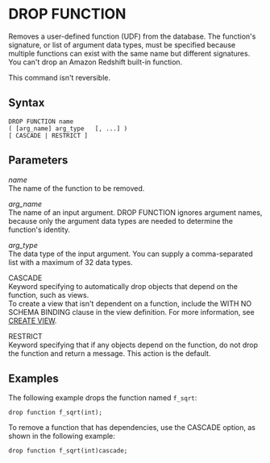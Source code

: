 # DROP FUNCTION<a name="r_DROP_FUNCTION"></a>

Removes a user\-defined function \(UDF\) from the database\. The function's signature, or list of argument data types, must be specified because multiple functions can exist with the same name but different signatures\. You can't drop an Amazon Redshift built\-in function\.

This command isn't reversible\.

## Syntax<a name="r_DROP_FUNCTION-synopsis"></a>

```
DROP FUNCTION name 
( [arg_name] arg_type   [, ...] )
[ CASCADE | RESTRICT ]
```

## Parameters<a name="r_DROP_FUNCTION-parameters"></a>

 *name*   
The name of the function to be removed\.

 *arg\_name*   
The name of an input argument\. DROP FUNCTION ignores argument names, because only the argument data types are needed to determine the function's identity\.

 *arg\_type*   
The data type of the input argument\. You can supply a comma\-separated list with a maximum of 32 data types\.

 CASCADE   
Keyword specifying to automatically drop objects that depend on the function, such as views\.   
To create a view that isn't dependent on a function, include the WITH NO SCHEMA BINDING clause in the view definition\. For more information, see [CREATE VIEW](r_CREATE_VIEW.md)\.

 RESTRICT   
Keyword specifying that if any objects depend on the function, do not drop the function and return a message\. This action is the default\.

## Examples<a name="r_DROP_FUNCTION-examples"></a>

The following example drops the function named `f_sqrt`:

```
drop function f_sqrt(int);
```

To remove a function that has dependencies, use the CASCADE option, as shown in the following example:

```
drop function f_sqrt(int)cascade;
```
